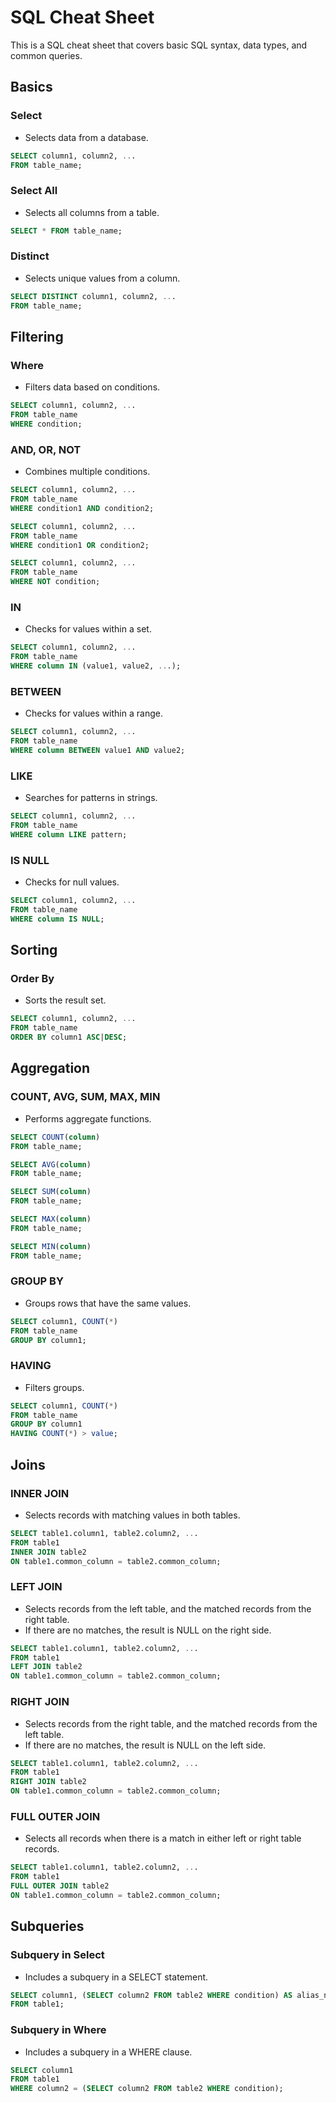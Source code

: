 # SQL Cheat Sheet

This is a SQL cheat sheet that covers basic SQL syntax, data types, and common queries.

## Basics

### Select
- Selects data from a database.
```sql
SELECT column1, column2, ...
FROM table_name;
```

### Select All
- Selects all columns from a table.
```sql
SELECT * FROM table_name;
```

### Distinct
- Selects unique values from a column.
```sql
SELECT DISTINCT column1, column2, ...
FROM table_name;
```

## Filtering

### Where
- Filters data based on conditions.
```sql
SELECT column1, column2, ...
FROM table_name
WHERE condition;
```
### AND, OR, NOT
- Combines multiple conditions.
```sql
SELECT column1, column2, ...
FROM table_name
WHERE condition1 AND condition2;

SELECT column1, column2, ...
FROM table_name
WHERE condition1 OR condition2;

SELECT column1, column2, ...
FROM table_name
WHERE NOT condition;
```

### IN
- Checks for values within a set.
```sql
SELECT column1, column2, ...
FROM table_name
WHERE column IN (value1, value2, ...);
```

### BETWEEN
- Checks for values within a range.
```sql
SELECT column1, column2, ...
FROM table_name
WHERE column BETWEEN value1 AND value2;
```

### LIKE
- Searches for patterns in strings.
```sql
SELECT column1, column2, ...
FROM table_name
WHERE column LIKE pattern;
```

### IS NULL
- Checks for null values.
```sql
SELECT column1, column2, ...
FROM table_name
WHERE column IS NULL;
```

## Sorting

### Order By
- Sorts the result set.
```sql
SELECT column1, column2, ...
FROM table_name
ORDER BY column1 ASC|DESC;
```

## Aggregation

### COUNT, AVG, SUM, MAX, MIN
- Performs aggregate functions.

```sql
SELECT COUNT(column)
FROM table_name;

SELECT AVG(column)
FROM table_name;

SELECT SUM(column)
FROM table_name;

SELECT MAX(column)
FROM table_name;

SELECT MIN(column)
FROM table_name;
```

### GROUP BY
- Groups rows that have the same values.

```sql
SELECT column1, COUNT(*)
FROM table_name
GROUP BY column1;
```

### HAVING
- Filters groups.
```sql
SELECT column1, COUNT(*)
FROM table_name
GROUP BY column1
HAVING COUNT(*) > value;
```

## Joins

### INNER JOIN
- Selects records with matching values in both tables.

```sql
SELECT table1.column1, table2.column2, ...
FROM table1
INNER JOIN table2
ON table1.common_column = table2.common_column;
```

### LEFT JOIN
- Selects records from the left table, and the matched records from the right table.
- If there are no matches, the result is NULL on the right side.
```sql
SELECT table1.column1, table2.column2, ...
FROM table1
LEFT JOIN table2
ON table1.common_column = table2.common_column;
```

### RIGHT JOIN
- Selects records from the right table, and the matched records from the left table.
- If there are no matches, the result is NULL on the left side.
```sql
SELECT table1.column1, table2.column2, ...
FROM table1
RIGHT JOIN table2
ON table1.common_column = table2.common_column;
```

### FULL OUTER JOIN
- Selects all records when there is a match in either left or right table records.
```sql
SELECT table1.column1, table2.column2, ...
FROM table1
FULL OUTER JOIN table2
ON table1.common_column = table2.common_column;
```

## Subqueries

### Subquery in Select
- Includes a subquery in a SELECT statement.
```sql
SELECT column1, (SELECT column2 FROM table2 WHERE condition) AS alias_name
FROM table1;
```

### Subquery in Where
- Includes a subquery in a WHERE clause.

```sql
SELECT column1
FROM table1
WHERE column2 = (SELECT column2 FROM table2 WHERE condition);
```
